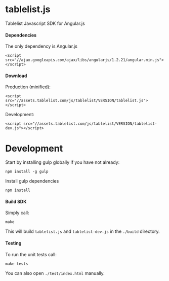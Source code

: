 tablelist.js
============

Tablelist Javascript SDK for Angular.js

#### Dependencies
The only dependency is Angular.js
```
<script src="//ajax.googleapis.com/ajax/libs/angularjs/1.2.21/angular.min.js"></script>
```

#### Download
Production (minified):
```
<script src="//assets.tablelist.com/js/tablelist/VERSION/tablelist.js"></script>
``` 

Development:
```
<script src="//assets.tablelist.com/js/tablelist/VERSION/tablelist-dev.js"></script>
``` 

Development
===========

Start by installing gulp globally if you have not already:
```
npm install -g gulp
```

Install gulp dependencies
```
npm install
```


#### Build SDK

Simply call:
```
make
```
This will build `tablelist.js` and `tablelist-dev.js` in the `./build` directory.

#### Testing

To run the unit tests call:
```
make tests
```

You can also open `./test/index.html` manually.